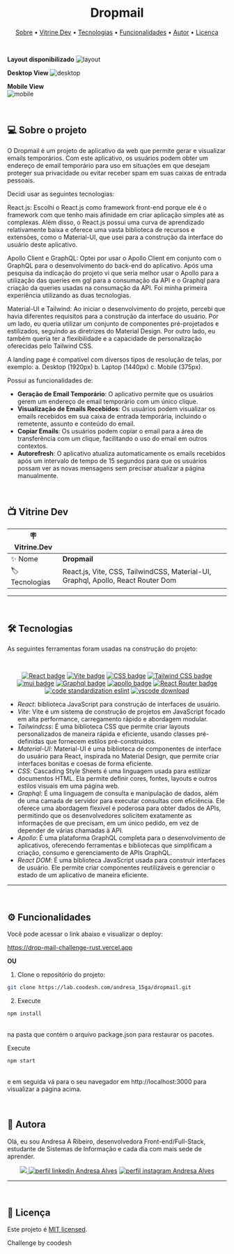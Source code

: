 <h1 align="center"> 
	 Dropmail
</h1>

<p align="center">
 <a href="#-sobre-o-projeto">Sobre</a> •
 <a href="#-vitrine-dev">Vitrine Dev</a> •
 <a href="#-tecnologias">Tecnologias</a> •
 <a href="#-funcionalidades">Funcionalidades</a> •
 <a href="#-autor">Autor</a> • 
 <a href="#-licença">Licença</a>
</p>

&nbsp;

**Layout disponibilizado**
![layout](https://github.com/Andresa-Alves-Ribeiro/recriando-chatgpt/assets/94997593/7cd4f417-697c-4add-98bc-6d2ab44fb223)

**Desktop View**
![desktop](https://github.com/Andresa-Alves-Ribeiro/recriando-chatgpt/assets/94997593/349d096a-9bff-4bf1-8e8c-34e636dcbd15)

**Mobile View** <br/>
![mobile](https://github.com/Andresa-Alves-Ribeiro/recriando-chatgpt/assets/94997593/df802d3f-1a55-4f82-bcbb-038a24a3dd5b)

&nbsp;
<a id="-sobre-o-projeto"></a>

## 💻 Sobre o projeto

O Dropmail é um projeto de aplicativo da web que permite gerar e visualizar emails temporários. Com este aplicativo, os usuários podem obter um endereço de email temporário para uso em situações em que desejam proteger sua privacidade ou evitar receber spam em suas caixas de entrada pessoais.

Decidi usar as seguintes tecnologias:

React.js: Escolhi o React.js como framework front-end porque ele é o framework com que tenho mais afinidade em criar aplicação simples até as complexas. Além disso, o React.js possui uma curva de aprendizado relativamente baixa e oferece uma vasta biblioteca de recursos e extensões, como o Material-UI, que usei para a construção da interface do usuário deste aplicativo.

Apollo Client e GraphQL: Optei por usar o Apollo Client em conjunto com o GraphQL para o desenvolvimento do back-end do aplicativo. Após uma pesquisa da indicação do projeto vi que seria melhor usar o Apollo para a utilização das queries em gql para a consumação da API e o Graphql para criação da queries usadas na consumação da API. Foi minha primeira experiência utilizando as duas tecnologias.

Material-UI e Tailwind: Ao iniciar o desenvolvimento do projeto, percebi que havia diferentes requisitos para a construção da interface do usuário. Por um lado, eu queria utilizar um conjunto de componentes pré-projetados e estilizados, seguindo as diretrizes do Material Design. Por outro lado, eu também queria ter a flexibilidade e a capacidade de personalização oferecidas pelo Tailwind CSS.

A landing page é compatível com diversos tipos de resolução de telas, por exemplo: a. Desktop (1920px) b. Laptop (1440px) c. Mobile (375px).

Possui as funcionalidades de:

- **Geração de Email Temporário**: O aplicativo permite que os usuários gerem um endereço de email temporário com um único clique.
- **Visualização de Emails Recebidos**: Os usuários podem visualizar os emails recebidos em sua caixa de entrada temporária, incluindo o remetente, assunto e conteúdo do email.
- **Copiar Emails**: Os usuários podem copiar o email para a área de transferência com um clique, facilitando o uso do email em outros contextos.
- **Autorefresh**: O aplicativo atualiza automaticamente os emails recebidos após um intervalo de tempo de 15 segundos para que os usuários possam ver as novas mensagens sem precisar atualizar a página manualmente.

&nbsp;

<a id="-vitrine-dev"></a>

## 📺 Vitrine Dev

| :placard: Vitrine.Dev |                                                                                  |
| --------------------- | -------------------------------------------------------------------------------- |
| :sparkles: Nome       | **Dropmail**                                                                     |
| :label: Tecnologias   | React.js, Vite, CSS, TailwindCSS, Material-UI, Graphql, Apollo, React Router Dom |

---

&nbsp;
<a id="-tecnologias"></a>

## 🛠 Tecnologias

As seguintes ferramentas foram usadas na construção do projeto:

&nbsp;

<p align="center">
    <a href= "https://reactjs.org/"><img alt="React badge" src="https://img.shields.io/static/v1?logoWidth=15&logoColor=61dafb&logo=React&label=Framework&message=React.js&color=61dafb"></a>
    <a href= "lhttps://vitejs.dev"><img alt="Vite badge" src="https://img.shields.io/static/v1?logoWidth=15&logoColor=3178c6&logo=vite&label=Language&message=Vite&color=3178c6"></a>
    <a href= "https://www.w3.org/Style/CSS"><img alt="CSS badge" src="https://img.shields.io/static/v1?logoWidth=15&logoColor=FFC0CB&logo=css3&label=Style&message=CSS&color=FFC0CB"></a>
    <a href= "https://tailwindcss.com/"><img alt="Tailwind CSS badge" src="https://img.shields.io/static/v1?logoWidth=15&logoColor=06b6d4&logo=Tailwind CSS&label=Style&message=Tailwind CSS&color=06b6d4"></a>
    <a href= "https://mui.com/getting-started/installation/"><img alt="mui badge" src="https://img.shields.io/static/v1?logoWidth=15&logoColor=ca251c&logo=mui&label=Language&message=Material UI&color=ca251c"></a>
    <a href= "https://graphql.org/"><img alt="Graphql badge" src="https://img.shields.io/static/v1?logoWidth=15&logoColor=7ecbee&logo=graphql&label=Language&message=GraphQL&color=7ecbee"></a>
    <a href= "www.apollographql.com/docs/react/"><img alt="apollo badge" src="https://img.shields.io/static/v1?logoWidth=15&logoColor=ff7b72&logo=apollo&label=Language&message=Apollo&color=ff7b72"></a>
    <a href= "https://reactrouter.com/"><img alt="React Router badge" src="https://img.shields.io/static/v1?logoWidth=15&logoColor=000020&logo=React-Router&label=React%20tool&message=Expo&color=000020"></a>
    <a href= "https://eslint.org/"><img alt="code standardization eslint" src="https://img.shields.io/static/v1?logoWidth=15&logoColor=4B32C3&logo=ESLint&label=Code Standardization&message=ESLint&color=4B32C3"></a>
    <a href= "https://code.visualstudio.com/download"><img alt="vscode download" src="https://img.shields.io/static/v1?logoWidth=15&logoColor=007ACC&logo=Visual Studio Code&label=IDE&message=Visual Studio Code&color=007ACC"></a>
</p>

- _React_: biblioteca JavaScript para construção de interfaces de usuário.
- _Vite_: Vite é um sistema de construção de projetos em JavaScript focado em alta performance, carregamento rápido e abordagem modular.
- _Tailwindcss_: É uma biblioteca CSS que permite criar layouts personalizados de maneira rápida e eficiente, usando classes pré-definidas que fornecem estilos pré-construídos.
- _Material-UI_: Material-UI é uma biblioteca de componentes de interface do usuário para React, inspirada no Material Design, que permite criar interfaces bonitas e coesas de forma eficiente.
- _CSS_: Cascading Style Sheets é uma linguagem usada para estilizar documentos HTML. Ela permite definir cores, fontes, layouts e outros estilos visuais em uma página web.
- _Graphql_: É uma linguagem de consulta e manipulação de dados, além de uma camada de servidor para executar consultas com eficiência. Ele oferece uma abordagem flexível e poderosa para obter dados de APIs, permitindo que os desenvolvedores solicitem exatamente as informações de que precisam, em um único pedido, em vez de depender de várias chamadas à API.
- _Apollo_: É uma plataforma GraphQL completa para o desenvolvimento de aplicativos, oferecendo ferramentas e bibliotecas que simplificam a criação, consumo e gerenciamento de APIs GraphQL.
- _React DOM_: É uma biblioteca JavaScript usada para construir interfaces de usuário. Ele permite criar componentes reutilizáveis e gerenciar o estado de um aplicativo de maneira eficiente.

---

&nbsp;
<a id="-funcionalidades"></a>

## ⚙️ Funcionalidades

Você pode acessar o link abaixo e visualizar o deploy:

https://drop-mail-challenge-rust.vercel.app

**OU**

1. Clone o repositório do projeto:

```bash
git clone https://lab.coodesh.com/andresa_15ga/dropmail.git
```

2. Execute </br>

```bash
npm install
```

</br>
na pasta que contém o arquivo package.json para restaurar os pacotes. </br>

Execute

```bash
npm start
```

</br>
e em seguida vá para o seu navegador em http://localhost:3000 para visualizar a página acima.

&nbsp;
<a id="-autor"></a>

## 🦸 Autora

Olá, eu sou Andresa A Ribeiro, desenvolvedora Front-end/Full-Stack, estudante de Sistemas de Informação e cada dia com mais sede de aprender.

<p align="center">
  <a href="mailto:andresa_15ga@hotmail.com"><img src="https://img.shields.io/static/v1?logoWidth=15&logoColor=ff69b4&logo=gmail&label=Outlook&message=andresa_15ga@hotmail.com&color=ff69b4" target="_blank">
  <a href= "https://www.linkedin.com/in/andresa-alves-ribeiro/"><img alt="perfil linkedin Andresa Alves" src="https://img.shields.io/static/v1?logoWidth=15&logoColor=0A66C2&logo=LinkedIn&label=LinkedIn&message=andresa-alves-ribeiro&color=0A66C2"></a>
  <a href= "https://www.instagram.com/dresa.alves/"><img alt="perfil instagram Andresa Alves" src="https://img.shields.io/static/v1?logoWidth=15&logoColor=E4405F&logo=Instagram&label=Instagram&message=@dresa.alves&color=E4405F"></a>
</p>

---

&nbsp;
<a id="-licença"></a>

## 📝 Licença

Este projeto é [MIT licensed](./LICENSE).

Challenge by coodesh
